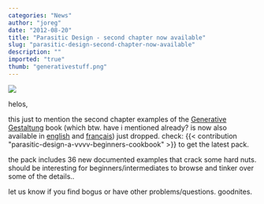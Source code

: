 ```yaml
---
categories: "News"
author: "joreg"
date: "2012-08-20"
title: "Parasitic Design - second chapter now available"
slug: "parasitic-design-second-chapter-now-available"
description: ""
imported: "true"
thumb: "generativestuff.png"
---
```



![](generativestuff.png) 

helos,

this just to mention the second chapter examples of the [Generative Gestaltung](http://generativegestaltung.de/) book (which btw. have i mentioned already? is now also available in [english](http://www.amazon.com/Generative-Design-Visualize-Program-Processing/dp/1616890770/ref=sr_1_1?s=books&ie=UTF8&qid=1345550558&sr=1-1&keywords=generative+design) and [français](http://www.amazon.fr/Design-g%C3%A9n%C3%A9ratif-Concevoir-programmer-visualiser/dp/2350172155/ref=sr_1_2?ie=UTF8&qid=1345550741&sr=8-2)) just dropped. check: {{< contribution "parasitic-design-a-vvvv-beginners-cookbook" >}} to get the latest pack.

the pack includes 36 new documented examples that crack some hard nuts. should be interesting for beginners/intermediates to browse and tinker over some of the details..

let us know if you find bogus or have other problems/questions.
goodnites.





